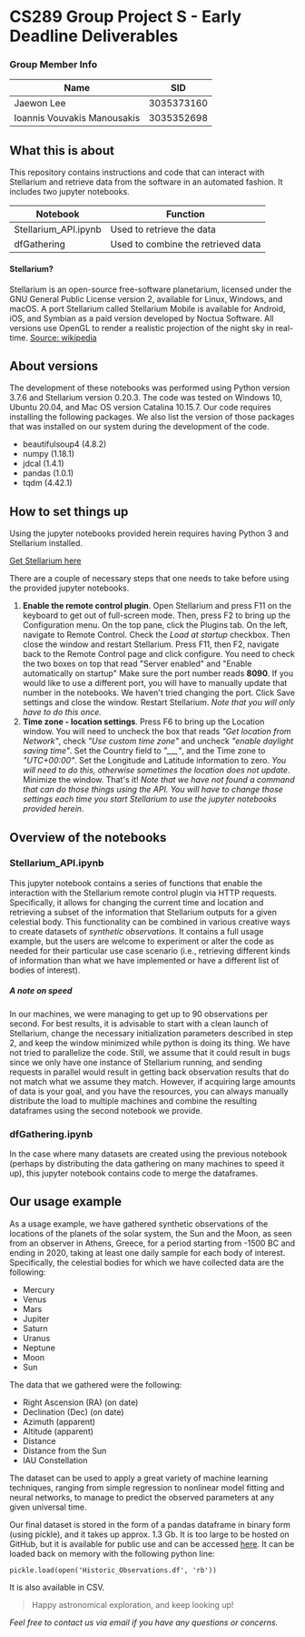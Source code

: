 # CS289 Group Project S - Early Deadline Deliverables

### Group Member Info

| Name       | SID |
| ----------- | ----------- |
| Jaewon Lee | 3035373160 |
| Ioannis Vouvakis Manousakis | 3035352698 |

## What this is about

This repository contains instructions and code that can interact with Stellarium and retrieve data from the software in an automated fashion. It includes two jupyter notebooks.

| Notebook | Function |
| ----------- | ----------- |
| Stellarium_API.ipynb | Used to retrieve the data |
| dfGathering | Used to combine the retrieved data |


#### Stellarium?
Stellarium is an open-source free-software planetarium, licensed under the GNU General Public License version 2, available for Linux, Windows, and macOS. A port Stellarium called Stellarium Mobile is available for Android, iOS, and Symbian as a paid version developed by Noctua Software. All versions use OpenGL to render a realistic projection of the night sky in real-time.
[Source: wikipedia](https://en.wikipedia.org/wiki/Stellarium_(software))

## About versions
The development of these notebooks was performed using Python version 3.7.6 and  Stellarium version 0.20.3. The code was tested on Windows 10, Ubuntu 20.04, and Mac OS version Catalina 10.15.7.
Our code requires installing the following packages. We also list the version of those packages that was installed on our system during the development of the code.

- beautifulsoup4 (4.8.2)
- numpy (1.18.1)
- jdcal (1.4.1)
- pandas (1.0.1)
- tqdm (4.42.1)


## How to set things up
Using the jupyter notebooks provided herein requires having Python 3 and Stellarium installed. 

[Get Stellarium here](http://stellarium.org/)

There are a couple of necessary steps that one needs to take before using the provided jupyter notebooks.

1. **Enable the remote control plugin**. Open Stellarium and press F11 on the keyboard to get out of full-screen mode. Then, press F2 to bring up the Configuration menu. On the top pane, click the Plugins tab. On the left, navigate to Remote Control. Check the *Load at startup* checkbox. Then close the window and restart Stellarium. Press F11, then F2, navigate back to the Remote Control page and click configure. You need to check the two boxes on top that read "Server enabled" and "Enable automatically on startup" Make sure the port number reads **8090**. If you would like to use a different port, you will have to manually update that number in the notebooks. We haven't tried changing the port. Click Save settings and close the window. Restart Stellarium. *Note that you will only have to do this once.*
2. **Time zone - location settings**. Press F6 to bring up the Location window. You will need to uncheck the box that reads *"Get location from Network"*, check *"Use custom time zone"* and uncheck *"enable daylight saving time"*. Set the Country field to *"___"*, and the Time zone to *"UTC+00:00"*. Set the Longitude and Latitude information to zero. *You will need to do this, otherwise sometimes the location does not update*. Minimize the window. That's it! *Note that we have not found a command that can do those things using the API. You will have to change those settings each time you start Stellarium to use the jupyter notebooks provided herein*.



## Overview of the notebooks

### Stellarium_API.ipynb
This jupyter notebook contains a series of functions that enable the interaction with the Stellarium remote control plugin via HTTP requests. Specifically, it allows for changing the current time and location and retrieving a subset of the information that Stellarium outputs for a given celestial body. This functionality can be combined in various creative ways to create datasets of *synthetic observations*. It contains a full usage example, but the users are welcome to experiment or alter the code as needed for their particular use case scenario (i.e., retrieving different kinds of information than what we have implemented or have a different list of bodies of interest).

##### A note on speed
In our machines, we were managing to get up to 90 observations per second. For best results, it is advisable to start with a clean launch of Stellarium, change the necessary initialization parameters described in step 2, and keep the window minimized while python is doing its thing. We have not tried to parallelize the code. Still, we assume that it could result in bugs since we only have one instance of Stellarium running, and sending requests in parallel would result in getting back observation results that do not match what we assume they match. However, if acquiring large amounts of data is your goal, and you have the resources, you can always manually distribute the load to multiple machines and combine the resulting dataframes using the second notebook we provide.

### dfGathering.ipynb
In the case where many datasets are created using the previous notebook (perhaps by distributing the data gathering on many machines to speed it up), this jupyter notebook contains code to merge the dataframes.

## Our usage example
As a usage example, we have gathered synthetic observations of the locations of the planets of the solar system, the Sun and the Moon, as seen from an observer in Athens, Greece, for a period starting from -1500 BC and ending in 2020, taking at least one daily sample for each body of interest. Specifically, the celestial bodies for which we have collected data are the following:

- Mercury
- Venus
- Mars
- Jupiter
- Saturn
- Uranus
- Neptune
- Moon
- Sun

The data that we gathered were the following:

- Right Ascension (RA) (on date)
- Declination (Dec) (on date)
- Azimuth (apparent)
- Altitude (apparent)
- Distance
- Distance from the Sun
- IAU Constellation

The dataset can be used to apply a great variety of machine learning techniques, ranging from simple regression to nonlinear model fitting and neural networks, to manage to predict the observed parameters at any given universal time.

Our final dataset is stored in the form of a pandas dataframe in binary form (using pickle), and it takes up approx. 1.3 Gb. It is too large to be hosted on GitHub, but it is available for public use and can be accessed  [here](https://drive.google.com/drive/folders/1bAh88l_ovvsFyiuTCa4QB9e12tRg6LWz?usp=sharing).
It can be loaded back on memory with the following python line:

```
pickle.load(open('Historic_Observations.df', 'rb'))
```

It is also available in CSV.

> Happy astronomical exploration, and keep looking up!

*Feel free to contact us via email if you have any questions or concerns.*


